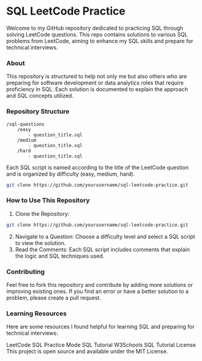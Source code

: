 # SQL LeetCode Practice

Welcome to my GitHub repository dedicated to practicing SQL through solving LeetCode questions. This repo contains solutions to various SQL problems from LeetCode, aiming to enhance my SQL skills and prepare for technical interviews.

### About

This repository is structured to help not only me but also others who are preparing for software development or data analytics roles that require proficiency in SQL. Each solution is documented to explain the approach and SQL concepts utilized.

### Repository Structure

```plaintext
/sql-questions
    /easy
        - question_title.sql
    /medium
        - question_title.sql
    /hard
        - question_title.sql
```
Each SQL script is named according to the title of the LeetCode question and is organized by difficulty (easy, medium, hard).


```bash
git clone https://github.com/yourusername/sql-leetcode-practice.git
```

### How to Use This Repository
1. Clone the Repository:
```bash
git clone https://github.com/yourusername/sql-leetcode-practice.git
```
2. Navigate to a Question: Choose a difficulty level and select a SQL script to view the solution.
3. Read the Comments: Each SQL script includes comments that explain the logic and SQL techniques used.

### Contributing
Feel free to fork this repository and contribute by adding more solutions or improving existing ones. If you find an error or have a better solution to a problem, please create a pull request.

### Learning Resources
Here are some resources I found helpful for learning SQL and preparing for technical interviews:

LeetCode SQL Practice
Mode SQL Tutorial
W3Schools SQL Tutorial
License
This project is open source and available under the MIT License.
